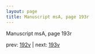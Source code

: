 ```yaml
---
layout: page
title: Manuscript msA, page 193r
---
```


Manuscript msA, page 193r

prev:  [192v](../192v) | next:  [193v](../193v)